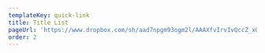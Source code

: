 ```yaml
---
templateKey: quick-link
title: Title List
pageUrl: 'https://www.dropbox.com/sh/aad7npgm93ogm2l/AAAXfvIrvIvQccZ_xO_gH6dWa?dl=0'
order: 2
---
```

